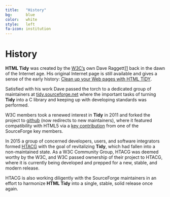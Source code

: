 ```yaml
---
title:   "History"
bg:      blue
color:   white
style:   left
fa-icon: institution
---
```


History
=======

**HTML Tidy** was created by the [W3C’s][6] own Dave Raggett][1] back in the
dawn of the Internet age. His original Internet page is still available and
gives a sense of the early history: [Clean up your Web pages with HTML TIDY][2].

Satisfied with his work Dave passed the torch to a dedicated group of
maintainers at [tidy.sourceforge.net][5] where the important tasks of turning
**Tidy** into a C library and keeping up with developing standards was
performed.

W3C members took a renewed interest in **Tidy** in 2011 and forked the
project to [github][7] (now redirects to new maintainers), where it featured
compatibility with HTML5 via a [key contribution][8] from one of the SourceForge
key members.

In 2015 a group of concerned developers, users, and software integrators formed
[HTACG][9] with the goal of revitalizing **Tidy**, which had fallen into a
non-maintained state. As a W3C Community Group, HTACG was deemed worthy by the
W3C, and W3C passed ownership of their project to HTACG, where it is currently
being developed and prepped for a new, stable, and modern release.

HTACG is also working diligently with the SourceForge maintainers in an effort
to harmonize **HTML Tidy** into a single, stable, solid release once again.


[1]: http://www.w3.org/People/Raggett/
[2]: http://www.w3.org/People/Raggett/tidy/
[3]: http://www.w3.org/community/htacg/
[4]: https://github.com/htacg/tidy-html5
[5]: http://tidy.sourceforge.net/
[6]: http://www.w3.org/
[7]: https://github.com/w3c/tidy-html5
[8]: https://lists.w3.org/Archives/Public/www-archive/2011Nov/0007.html
[9]: http://www.htacg.org
